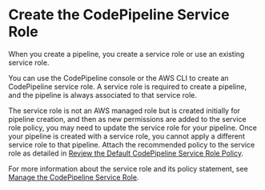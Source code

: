 # Create the CodePipeline Service Role<a name="pipelines-create-service-role"></a>

When you create a pipeline, you create a service role or use an existing service role\.

You can use the CodePipeline console or the AWS CLI to create an CodePipeline service role\. A service role is required to create a pipeline, and the pipeline is always associated to that service role\.

The service role is not an AWS managed role but is created initially for pipeline creation, and then as new permissions are added to the service role policy, you may need to update the service role for your pipeline\. Once your pipeline is created with a service role, you cannot apply a different service role to that pipeline\. Attach the recommended policy to the service role as detailed in [Review the Default CodePipeline Service Role Policy](how-to-custom-role.md#view-default-service-role-policy)\.

For more information about the service role and its policy statement, see [Manage the CodePipeline Service Role](how-to-custom-role.md)\.